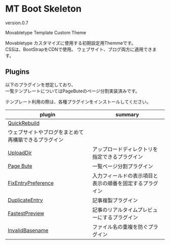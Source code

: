 # MT Boot Skeleton

version.0.7

Movabletype Template Custom Theme

Movabletype カスタマイズに使用する初期設定用Themmeです。<br>
CSSは、BootStrapをCDNで使用。
ウェブサイト、ブログ両方に適用できます。

## Plugins

以下のプラグインを想定しており、<br>
一覧テンプレートについてはPageButeのページ分割実装済みです。

テンプレート利用の際は、各種プラグインをインストールしてください。

| plugin | summary |
| ---- | --- |
| [QuickRebuild](http://tec.toi-planning.net/mt/quickrebuild/quickrebuild-061/) |
ウェブサイトやブログをまとめて再構築できるプラグイン |
| [UploadDir](http://labs.m-logic.jp/cat2/uploaddir/) |アップロードディレクトリを指定できるプラグイン |
| [Page Bute](http://www.skyarc.co.jp/engineerblog/entry/2642.html) | 一覧ページ分割プラグイン |
| [FixEntryPreference](https://plugins.movabletype.jp/author88366/fixentrypreference.html) | 入力フィールドの表示項目と表示の順番を固定するプラグイン |
| [DuplicateEntry](http://www.mtcms.jp/movabletype-blog/plugins/duplicateentry/200905221997.html) | 記事複製プラグイン |
| [FastestPreview](https://plugins.movabletype.jp/taku_amano/fastestpreview.html) | 記事のリアルタイムプレビューにするプラグイン |
| [InvalidBasename](https://plugins.movabletype.jp/u-pyon/invalidbasename.html) | ファイル名の重複を防ぐプラグイン |
